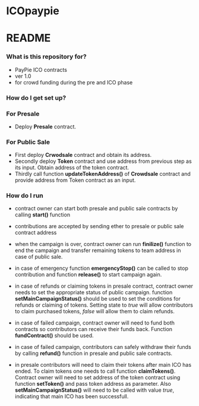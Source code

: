 # ICOpaypie

# README #



### What is this repository for? 

* PayPie ICO contracts
* ver 1.0
* for crowd funding during the pre and ICO phase


### How do I get set up? 

### For Presale

* Deploy **Presale** contract. 

### For Public Sale


* First deploy **Crwodsale** contract and obtain its address.  
* Secondly deploy **Token** contract and use address from previous step as its input. Obtain address of the token contract.  
* Thirdly call function **updateTokenAddress()** of **Crowdsale** contract and provide address from Token contract as an input.


### How do I run

* contract owner can start both presale and public sale contracts by calling **start()** function
* contributions are accepted by sending ether to presale or public sale contract address
* when the campaign is over, contract owner can run **finilize()** function to end the campaign and transfer remaining tokens to team address in case of public sale. 
* in case of emergency function **emergencyStop()** can be called to stop contribution and function **release()** to start campaign again. 
* in case of refunds or claiming tokens in presale contract, contract owner needs to set the appropriate status of public campaign.
 function **setMainCampaignStatus()** should be used to set the conditions for refunds or claiming of tokens. 
 Setting state to *true* will allow contributors to claim purchased tokens, *false* will allow them to claim refunds. 
* in case of failed campaign, contract owner will need to fund both contracts so contributors can receive their funds back.
 Function **fundContract()** should be used. 

* in case of failed campaign, contributors can safely withdraw their funds by calling **refund()** function in presale and public sale contracts. 
* in presale contributors will need to claim their tokens after main ICO has ended. To claim tokens one needs to call function **claimTokens()**.
Contract owner will need to set address of the token contract using function **setToken()** and pass token address as parameter. Also **setMainCampaignStatus()** will need to be called with value *true*, indicating that main ICO has been successfull.  

